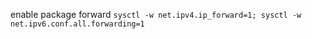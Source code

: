 enable package forward
```sysctl -w net.ipv4.ip_forward=1; sysctl -w net.ipv6.conf.all.forwarding=1```
